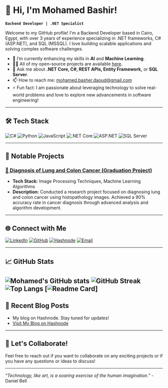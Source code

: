 # 👋 Hi, I'm Mohamed Bashir!

**`Backend Developer | .NET Specialist`**

Welcome to my GitHub profile! I'm a Backend Developer based in Cairo, Egypt, with over 3 years of experience specializing in .NET frameworks, C# (ASP.NET), and SQL (MSSQL). I love building scalable applications and solving complex software challenges.

- 🌱 I’m currently enhancing my skills in **AI** and **Machine Learning**.
- 👨‍💻 All of my open-source projects are available [here](https://github.com/mohamedbashir).
- 💬 Ask me about **.NET Core, C#, REST APIs, Entity Framework,** or **SQL Server**.
- 📫 How to reach me: [mohamed.basher.daoud@gmail.com](mailto:mohamed.basher.daoud@gmail.com)
- ⚡ Fun fact: I am passionate about leveraging technology to solve real-world problems and love to explore new advancements in software engineering!

---

## 🛠️ Tech Stack

![C#](https://img.shields.io/badge/-C%23-239120?style=flat-square&logo=c-sharp&logoColor=white)
![Python](https://img.shields.io/badge/-Python-3776AB?style=flat-square&logo=python&logoColor=white)
![JavaScript](https://img.shields.io/badge/-JavaScript-F7DF1E?style=flat-square&logo=javascript&logoColor=black)
![.NET Core](https://img.shields.io/badge/-.NET%20Core-512BD4?style=flat-square&logo=dotnet&logoColor=white)
![ASP.NET](https://img.shields.io/badge/-ASP.NET-512BD4?style=flat-square&logo=dotnet&logoColor=white)
![SQL Server](https://img.shields.io/badge/-SQL%20Server-CC2927?style=flat-square&logo=microsoft-sql-server&logoColor=white)

---

## 🚀 Notable Projects

### [🔬 Diagnosis of Lung and Colon Cancer (Graduation Project)](https://github.com/mohamedbashir/Diagnosis-Lung-and-Colon-Cancer-Using-Histopathological-Images)
- **Tech Stack:** Image Processing Techniques, Machine Learning Algorithms
- **Description:** Conducted a research project focused on diagnosing lung and colon cancer using histopathology images. Achieved a 90% accuracy rate in cancer diagnosis through advanced analysis and algorithm development.

---

## 🌐 Connect with Me

[![LinkedIn](https://img.shields.io/badge/-LinkedIn-0A66C2?style=flat-square&logo=linkedin&logoColor=white)](https://www.linkedin.com/in/mohamed-basher)
[![GitHub](https://img.shields.io/badge/-GitHub-181717?style=flat-square&logo=github&logoColor=white)](https://github.com/mohamedbashir)
[![Hashnode](https://img.shields.io/badge/-Hashnode-2962FF?style=flat-square&logo=hashnode&logoColor=white)](https://hashnode.com/@mohamedbasher)
[![Email](https://img.shields.io/badge/-Email-D14836?style=flat-square&logo=gmail&logoColor=white)](mailto:mohamed.basher.daoud@gmail.com)

---

## 📈 GitHub Stats

![Mohamed's GitHub stats](https://github-readme-stats.vercel.app/api?username=mohamedbashir&show_icons=true&theme=radical)
![GitHub Streak](https://github-readme-streak-stats.herokuapp.com/?user=mohamedbashir&theme=radical)
![Top Langs](https://github-readme-stats.vercel.app/api/top-langs/?username=mohamedbashir&hide_progress=true&theme=radical)
[![Readme Card](https://github-readme-stats.vercel.app/api/pin/?username=mohamedbashir&repo=EPSON-TM-T20X-Console-Print-Status&theme=radical)]
---

## 🌟 Recent Blog Posts

- My blog on Hashnode. Stay tuned for updates!  
- [Visit My Blog on Hashnode](https://hashnode.com/@mohamedbasher)

---

## 🤝 Let's Collaborate!

Feel free to reach out if you want to collaborate on any exciting projects or if you have any questions or ideas to discuss!

---

*“Technology, like art, is a soaring exercise of the human imagination.”* - Daniel Bell
